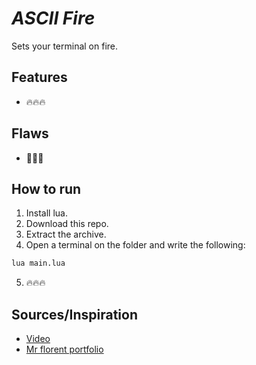 # *ASCII Fire*
Sets your terminal on fire.

## Features
- 🔥🔥🔥

## Flaws
- 🐌🐌🐌

## How to run
1. Install lua.
2. Download this repo.
3. Extract the archive.
4. Open a terminal on the folder and write the following:
```bash
lua main.lua
```
5. 🔥🔥🔥

## Sources/Inspiration
- [Video](https://youtu.be/RP_x_F7m1UI)
- [Mr florent portfolio](flo.rent)
